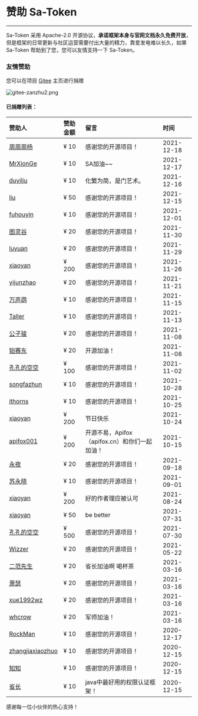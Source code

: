 # 赞助 Sa-Token

--- 

Sa-Token 采用 Apache-2.0 开源协议，**承诺框架本身与官网文档永久免费开放**，
但是框架的日常更新与社区运营需要付出大量的精力，靠爱发电难以长久，如果 Sa-Token 帮助到了您，您可以友情支持一下 Sa-Token。


### 友情赞助

您可以在项目 [Gitee](https://gitee.com/dromara/sa-token) 主页进行捐赠

![gitee-zanzhu2.png](https://oss.dev33.cn/sa-token/doc/gitee-zanzhu2.png)


#### 已捐赠列表：

<p class="zanzhu-pre"></p>

| 赞助人											| 赞助金额		| 留言										| 时间			|
| :--------										| :--------		| :--------									| :--------		|
| [周周周杨](https://gitee.com/ChaoGeWanJiu)		| ¥ 10			| 感谢您的开源项目！							| 2021-12-18	|
| [MrXionGe](https://gitee.com/MrXionGe)		| ¥ 10			| SA加油~~									| 2021-12-17	|
| [duyiliu](https://gitee.com/duyiliu)			| ¥ 10			| 化繁为简，是门艺术。						| 2021-12-16	|
| [liu](https://gitee.com/liuliuliu123456)		| ¥ 50			| 感谢您的开源项目！							| 2021-12-15	|
| [fuhouyin](https://gitee.com/fuhouyin)		| ¥ 10			| 感谢您的开源项目！							| 2021-12-01	|
| [图灵谷](https://gitee.com/stephenson37)		| ¥ 20			| 感谢您的开源项目！							| 2021-11-30	|
| [luyuan](https://gitee.com/meitesi)			| ¥ 20			| 感谢您的开源项目！							| 2021-11-29	|
| [xiaoyan](https://gitee.com/l-yun)			| ¥ 200			| 感谢您的开源项目！							| 2021-11-26	|
| [yijunzhao](https://gitee.com/yijunzhao)		| ¥ 20			| 感谢您的开源项目！							| 2021-11-21	|
| [万声鹉](https://gitee.com/wanshengwu)			| ¥ 10			| 感谢您的开源项目！							| 2021-11-15	|
| [Taller](https://gitee.com/evilatom)			| ¥ 10			| 感谢您的开源项目！							| 2021-11-13	|
| [公子骏](https://gitee.com/dt_flys)			| ¥ 20			| 感谢您的开源项目！							| 2021-11-08	|
| [铂赛东](https://gitee.com/bryan31)			| ¥ 20			| 开源加油！									| 2021-11-08	|
| [孔孔的空空](https://gitee.com/kongmr)			| ¥ 100			| 感谢您的开源项目！							| 2021-11-02	|
| [songfazhun](https://gitee.com/fzsong)		| ¥ 10			| 感谢您的开源项目！							| 2021-10-28	|
| [ithorns](https://gitee.com/ithorns)			| ¥ 10			| 感谢您的开源项目！							| 2021-10-25	|
| [xiaoyan](https://gitee.com/l-yun)			| ¥ 200			| 节日快乐									| 2021-10-24	|
| [apifox001](https://gitee.com/apifox001)		| ¥ 200			| 开源不易，Apifox（apifox.cn）和你们一起加油！	| 2021-10-15	|
| [永夜](https://gitee.com/cn-src)				| ¥ 20			| 感谢您的开源项目！							| 2021-09-18 	|
| [苏永晓](https://gitee.com/suyongxiao)			| ¥ 10			| 感谢您的开源项目！							| 2021-09-01 	|
| [xiaoyan](https://gitee.com/l-yun)			| ¥ 200			| 好的作者理应被认可							| 2021-08-24 	|
| [xiaoyan](https://gitee.com/l-yun)			| ¥ 50			| be better									| 2021-07-31 	|
| [孔孔的空空](https://gitee.com/kongmr)			| ¥ 500			| 感谢您的开源项目！							| 2021-07-30 	|
| [Wizzer](https://gitee.com/wizzer)			| ¥ 20			| 感谢您的开源项目！							| 2021-05-22 	|
| [二范先生](https://gitee.com/mr-er-fan)		| ¥ 20			| 省长加油啊 喝杯茶							| 2021-03-16 	|
| [萧瑟](https://gitee.com/fengduidui)			| ¥ 20			| 感谢您的开源项目！							| 2021-03-16 	|
| [xue1992wz](https://gitee.com/xue1992wz)		| ¥ 20			| 感谢您的开源项目！							| 2021-03-16 	|
| [whcrow](https://gitee.com/whcrow)			| ¥ 20			| 军师加油！									| 2021-03-16 	|
| [RockMan](https://gitee.com/njx33)			| ¥ 10			| 感谢您的开源项目！							| 2020-12-17 	|
| [zhangjiaxiaozhuo](https://gitee.com/zhangjiaxiaozhuo)| ¥ 10	| 感谢您的开源项目！							| 2020-12-15 	|
| [知知](https://gitee.com/double_zhi)			| ¥ 10			| 感谢您的开源项目！							| 2020-12-15 	|
| [省长](https://gitee.com/click33)				| ¥ 10			| java中最好用的权限认证框架！					| 2020-12-15 	|

感谢每一位小伙伴的热心支持！




